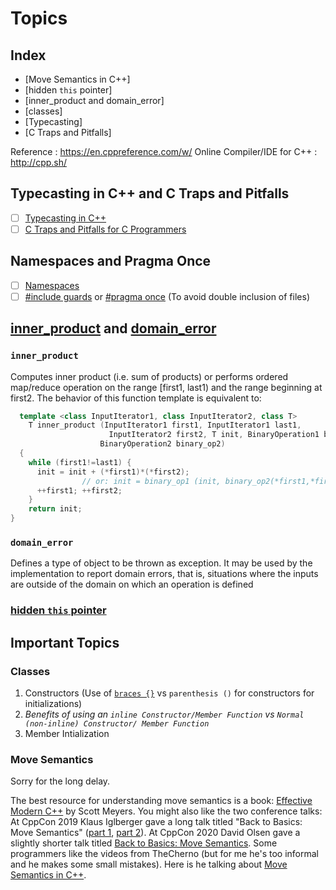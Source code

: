 # Topics

## Index

- [Move Semantics in C++]
- [hidden `this` pointer]
- [inner_product and domain_error]
- [classes]
- [Typecasting]
- [C Traps and Pitfalls]

Reference : <https://en.cppreference.com/w/>
Online Compiler/IDE for C++ : <http://cpp.sh/>

## Typecasting in C++ and C Traps and Pitfalls

- [ ] [Typecasting in C++](http://www.cplusplus.com/doc/oldtutorial/typecasting/)
- [ ] [C Traps and Pitfalls for C Programmers](https://www.slideshare.net/LegalizeAdulthood/c-traps-and-pitfalls-for-c-programmers)

## Namespaces and Pragma Once

- [ ] [Namespaces](https://en.cppreference.com/w/cpp/language/namespace)
- [ ] [#include guards](https://en.wikipedia.org/wiki/Include_guard) or [#pragma once](https://en.wikipedia.org/wiki/Pragma_once) (To avoid double inclusion of files)

## [inner_product](http://www.cplusplus.com/reference/numeric/inner_product/) and [domain_error](https://en.cppreference.com/w/cpp/error/domain_error)

### `inner_product`

Computes inner product \(i.e. sum of products\) or performs ordered map/reduce operation on the range \[first1, last1\) and the range beginning at first2.
The behavior of this function template is equivalent to:

```cpp
  template <class InputIterator1, class InputIterator2, class T>
    T inner_product (InputIterator1 first1, InputIterator1 last1,
                      InputIterator2 first2, T init, BinaryOperation1 binary_op1,
                    BinaryOperation2 binary_op2)
  {
    while (first1!=last1) {
      init = init + (*first1)*(*first2);
                // or: init = binary_op1 (init, binary_op2(*first1,*first2));
      ++first1; ++first2;
    }
    return init;
}
```

### `domain_error`

Defines a type of object to be thrown as exception. It may be used by the implementation to report domain errors, that is, situations where the inputs are outside of the domain on which an operation is defined

### **[hidden `this` pointer](https://www.learncpp.com/cpp-tutorial/8-8-the-hidden-this-pointer/)**

## Important Topics

### Classes

1. Constructors (Use of [`braces {}`](https://www.cplusplus.com/reference/initializer_list/initializer_list/) vs `parenthesis ()` for constructors for initializations)
2. _Benefits of using an `inline Constructor/Member Function` vs `Normal (non-inline) Constructor/ Member Function`_
3. Member Intialization

### **Move Semantics**

Sorry for the long delay.

The best resource for understanding move semantics is a book: [Effective Modern C++](https://www.oreilly.com/library/view/effective-modern-c/9781491908419/) by Scott Meyers.
You might also like the two conference talks: At CppCon 2019 Klaus Iglberger gave a long talk titled "Back to Basics: Move Semantics" ([part 1](https://youtu.be/St0MNEU5b0o), [part 2](https://youtu.be/pIzaZbKUw2s)). At CppCon 2020 David Olsen gave a slightly shorter talk titled [Back to Basics: Move Semantics](https://youtu.be/ZG59Bqo7qX4).
Some programmers like the videos from TheCherno (but for me he's too informal and he makes some small mistakes). Here is he talking about [Move Semantics in C++](https://youtu.be/ehMg6zvXuMY).
